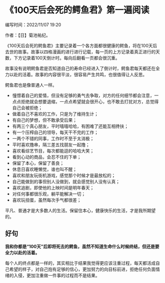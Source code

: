 # 《100天后会死的鳄鱼君》第一遍阅读

编写时间：2022/11/07 19:20

作者：【日】菊池祐纪。

《100天后会死的鳄鱼君》主要记录着一个各方面都很健康的鳄鱼，将在100天后去世的故事。故事以四格漫画的进行进行记载，每一页的上方记录着真正进行的天数，下方记录着100天倒计时。每向后翻看一页都会很沉重。

故事没有说明鳄鱼君是否知道自己的寿命已经进入了倒计时，鳄鱼君每天都还在全力以赴的活着。故事的内容很平淡，很容易产生共鸣，也很值得让人反思。

鳄鱼君也是像普通人一样。

- 憧憬着自己的爱情，但没有足够的勇气去争取，对方的任何细节都会注意，一点点拒绝就会想要退缩，一点点希望就会很开心，也不敢去打扰对方，总觉得自己会被拒绝；
- 做着自己不喜欢的工作，只是为了维持生计；
- 有自己的梦想，但不敢承受后果；
- 有两三个真心朋友，平时嘻嘻哈哈，有困难了还能互相搀扶；
- 有一个压榨自己的领导，每天干不完的工作；
- 一两个不错的同事，工作时不至于太消极；
- 平时喜欢撸串，隔三差五找朋友一起撸；
- 喜欢看综艺节目，每次都能逗的哈哈大笑；
- 看到心动的商品，会忍不住的下单；
- 保留了本心，保留了善良；
- 休息日喜欢睡懒觉，谁也叫不醒；
- 喜欢和朋友玩街机游戏，感觉那个时候才是最放松的；
- 自己能做到的事但别人没做到，就会感觉别人没有认真；
- 喜欢追剧，即使他的上映时间是明年春天；
- 对任何事都很乐观，躺平能解决一切；
- 喜欢玩扭蛋，虽然每次手气都很差；

平凡、普通才是大多数人的生活。保留住本心，健康快乐的生活，才是我所期望的。

## 好句

**我和你都是“100天”后即将死去的鳄鱼，虽然不知道生命什么时候终结，但还是要全力以赴的活着。**

每个人的终点都是一样的，其实相比于结果我觉得更应该注重过程，每天都活成自己希望的样子，对自己抱有足够的信心，更加努力的向目标前进，拒绝任何负面情绪的入侵，更加注重做一件事的过程而不是结果。

